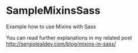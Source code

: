 # SampleMixinsSass
Example how to use Mixins with Sass

You can read further explanations in my related post http://sergiolealdev.com/blog/mixins-in-sass/
